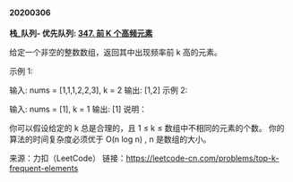 #### 20200306

**栈_队列- 优先队列: [347. 前 K 个高频元素](https://leetcode-cn.com/problems/top-k-frequent-elements/)**

给定一个非空的整数数组，返回其中出现频率前 k 高的元素。

示例 1:

输入: nums = [1,1,1,2,2,3], k = 2
输出: [1,2]
示例 2:

输入: nums = [1], k = 1
输出: [1]
说明：

你可以假设给定的 k 总是合理的，且 1 ≤ k ≤ 数组中不相同的元素的个数。
你的算法的时间复杂度必须优于 O(n log n) , n 是数组的大小。

来源：力扣（LeetCode）
链接：https://leetcode-cn.com/problems/top-k-frequent-elements
